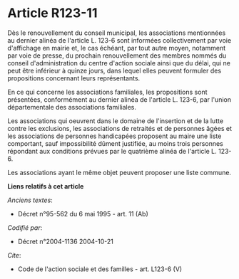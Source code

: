 # Article R123-11

Dès le renouvellement du conseil municipal, les associations mentionnées au dernier alinéa de l'article L. 123-6 sont
informées collectivement par voie d'affichage en mairie et, le cas échéant, par tout autre moyen, notamment par voie de
presse, du prochain renouvellement des membres nommés du conseil d'administration du centre d'action sociale ainsi que du
délai, qui ne peut être inférieur à quinze jours, dans lequel elles peuvent formuler des propositions concernant leurs
représentants. 

En ce qui concerne les associations familiales, les propositions sont présentées, conformément au dernier alinéa de l'article
L. 123-6, par l'union départementale des associations familiales. 

Les associations qui oeuvrent dans le domaine de l'insertion et de la lutte contre les exclusions, les associations de
retraités et de personnes âgées et les associations de personnes handicapées proposent au maire une liste comportant, sauf
impossibilité dûment justifiée, au moins trois personnes répondant aux conditions prévues par le quatrième alinéa de
l'article L. 123-6. 

Les associations ayant le même objet peuvent proposer une liste commune.

**Liens relatifs à cet article**

_Anciens textes_:

  - Décret n°95-562 du 6 mai 1995 - art. 11 (Ab)

_Codifié par_:

  - Décret n°2004-1136 2004-10-21

_Cite_:

  - Code de l'action sociale et des familles - art. L123-6 (V)
